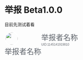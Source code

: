 <meta name="referrer" content="no-referrer" />
<style type="text/css" media="screen">
.round_icon{
  width: 40px;
  height: 40px;
  display: flex;
  border: 3px solid white;
  border-radius: 50%;
  align-items: center;
  justify-content: center;
  overflow: hidden;
}
</style>


# 举报 Beta1.0.0

目前先测试着看

<div style="float:left;">
<img src="https://i2.hdslb.com/bfs/face/7899638a48e4b906a5e435552c02548fc31b3318.jpg" class="round_icon"  alt="">
  <font size="5" face="arial" color="#61666D">举报者名称</font>
</div>
  <div>
    <font size="5" face="arial" color="#61666D">举报者名称</font>
  </div>
  <div Style="margin-top:2px">
    <font size="1" face="arial" color="#61666D">UID:1145141919810</font>
  </div>



